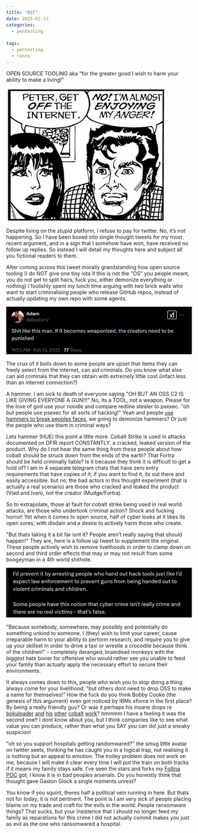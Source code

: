 ```yaml
---
title: "OST"
date: 2025-02-13
categories:
  - pentesting
  
tags:
  - pentesting
  - rants
---
```


OPEN SOURCE TOOLING
aka "for the greater good I wish to harm your ability to make a living!"

![anger](/assets/images/ost/peter.png)

Despite living on the stupid platform, I refuse to pay for twitter. No, it’s not happening. So I have been boxed into single thought tweets for my most recent argument, and in a sign that I somehow have won, have received no follow up replies. So instead I will detail my thoughts here and subject all you fictional readers to them.

After coming across this tweet morally grandstanding how open source tooling (I do NOT give one tiny iota if this is not the "OS" you people meant, you do not get to split hairs, fuck you, either demonize everything or nothing) I foolishly spent my lunch time arguing with two brick walls who want to start criminalising people who release GitHub repos, instead of actually updating my own repo with some agents.

![1](/assets/images/ost/1.png)

The crux of it boils down to some people are upset that items they can freely select from the internet, can aid criminals. Do you know what else can aid criminals that they can obtain with extremely little cost (infact less than an internet connection?) 

A hammer. I am sick to death of everyone saying "OH BUT AN OSS C2 IS LIKE GIVING EVERYONE A GUN!!!" No, its a TOOL, not a weapon. Please for the love of god use your noodle and compare redline stealer to psexec. "oh but people use psexec for all sorts of hacking!" Yeah and people [use hammers to break peoples faces](https://www.foxnews.com/us/suspect-brutal-louisiana-hammer-attack-college-student-subject-ice-hold-request), we going to demonize hammers? Or just the people who use them in criminal ways?

Lets hammer (HUE) this point a little more. Cobalt Strike is used in attacks documented on DFIR report CONSTANTLY. a cracked, leaked version of the product. Why do I not hear the same thing from these people about how cobalt should be struck down from the ends of the earth? That Fortra should be held criminally liable? Is it because they think it is difficult to get a hold of? I am in 4 separate telegram chats that have zero entry requirements that have copies of it; if you want to find it, its out there and easily accessible. but no, the bad actors in this thought experiment (that is actually a real scenario) are those who cracked and leaked the product (Vlad and Ivan), not the creator (Mudge/Fortra).

So to extrapolate, those at fault for cobalt strike being used in real world attacks, are those who undertook criminal action? Shock and fucking horror! Yet when it comes to open source, half of cyber looks at it likes its open sores; with disdain and a desire to actively harm those who create.

"But thats taking it a bit far isnt it? People aren’t really saying that should happen!" They are, here is a follow up tweet to supplement the original. These people actively wish to remove livelihoods in order to clamp down on second and third order effects that may or may not result from some boogeyman in a 4th world shithole.

![2](/assets/images/ost/2.png)

"Because somebody, somewhere, may possibly and potentially do something unkind to someone, I (they) wish to limit your career, cause irreparable harm to your ability to perform research, and require you to give up your skillset in order to drive a taxi or wrestle a crocodile because think of the children!" - completely deranged, braindead monkeys with the biggest hate boner for offensive who would rather see you unable to feed your family than actually apply the necessary effort to secure their environments. 

It always comes down to this, people who wish you to stop doing a thing always come for your livelihood. "but others dont need to drop OSS to make a name for themselves!" How the fuck do you think Bobby Cooke (the genesis of this argument) even got noticed by IBMs xforce in the first place? By being a really friendly guy? Or was it perhaps his insane drops re [bokuloader](https://github.com/boku7/BokuLoader) [and](https://github.com/boku7/injectEtwBypass) [his](https://github.com/boku7/x64win-AddRdpAdminShellcode) [other](https://github.com/boku7/patchwerk) [cobalt](https://github.com/boku7/HOLLOW) [work](https://github.com/boku7/xPipe)? hmmmm I have a feeling it was the second one!! I dont know about you, but I think companies like to see what value you can produce, rather than what you SAY you can do! just a sneaky suspicion!

"oh so you support hospitals getting randomwared?" the smug little avatar on twitter xeets, thinking he has caught you in a logical trap, not realising it is nothing but an appeal to emotion. The trolley problem does not work on me, because I will make it clear every time I will put the train on both tracks if it means my family stays safe. I’ve seen the stars and forks my [Follina POC](https://github.com/onecloudemoji/CVE-2022-30190) got; I know it is in bad peoples arsenals. Do you honestly think that thought gave Gaston Glock a single moments unrest?

You know if you squint, theres half a political vein running in here. But thats not for today, it is not pertinent. The point is I am very sick of people placing blame on my trade and craft for the evils in the world. People ransomware things? That sucks, but your insistence that I should no longer feed my family as reparations for this crime I did not actually commit makes you just as evil as the one who ransomwared a hospital.
